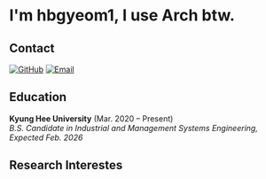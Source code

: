 # I'm hbgyeom1, I use Arch btw.

## Contact
[![GitHub](https://img.shields.io/badge/hbgyeom1-181717?style=flat&logo=github&logoColor=white)](https://github.com/hbgyeom1)
[![Email](https://img.shields.io/badge/hbgyeom1-D14836?style=flat&logo=gmail&logoColor=white)](mailto:hbgyeom1@gmail.com)

## Education
**Kyung Hee University** (Mar. 2020 – Present)<br>
*B.S. Candidate in Industrial and Management Systems Engineering, Expected Feb. 2026*

## Research Interestes
